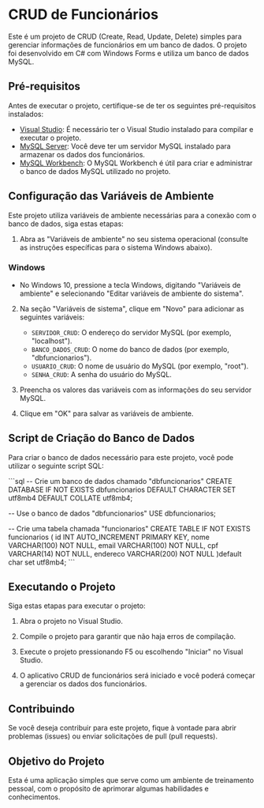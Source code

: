 # CRUD de Funcionários

Este é um projeto de CRUD (Create, Read, Update, Delete) simples para gerenciar informações de funcionários em um banco de dados. O projeto foi desenvolvido em C# com Windows Forms e utiliza um banco de dados MySQL.

## Pré-requisitos

Antes de executar o projeto, certifique-se de ter os seguintes pré-requisitos instalados:

- [Visual Studio](https://visualstudio.microsoft.com/): É necessário ter o Visual Studio instalado para compilar e executar o projeto.
- [MySQL Server](https://dev.mysql.com/downloads/mysql/): Você deve ter um servidor MySQL instalado para armazenar os dados dos funcionários.
- [MySQL Workbench](https://dev.mysql.com/downloads/workbench/): O MySQL Workbench é útil para criar e administrar o banco de dados MySQL utilizado no projeto.

## Configuração das Variáveis de Ambiente

Este projeto utiliza variáveis de ambiente necessárias para a conexão com o banco de dados, siga estas etapas:

1. Abra as "Variáveis de ambiente" no seu sistema operacional (consulte as instruções específicas para o sistema Windows abaixo).

### Windows

- No Windows 10, pressione a tecla Windows, digitando "Variáveis de ambiente" e selecionando "Editar variáveis de ambiente do sistema".

2. Na seção "Variáveis de sistema", clique em "Novo" para adicionar as seguintes variáveis:

   - `SERVIDOR_CRUD`: O endereço do servidor MySQL (por exemplo, "localhost").
   - `BANCO_DADOS_CRUD`: O nome do banco de dados (por exemplo, "dbfuncionarios").
   - `USUARIO_CRUD`: O nome de usuário do MySQL (por exemplo, "root").
   - `SENHA_CRUD`: A senha do usuário do MySQL.

3. Preencha os valores das variáveis com as informações do seu servidor MySQL.

4. Clique em "OK" para salvar as variáveis de ambiente.
 
## Script de Criação do Banco de Dados

Para criar o banco de dados necessário para este projeto, você pode utilizar o seguinte script SQL:

\```sql
-- Crie um banco de dados chamado "dbfuncionarios"
CREATE DATABASE IF NOT EXISTS dbfuncionarios
DEFAULT CHARACTER SET utf8mb4
DEFAULT COLLATE utf8mb4;

-- Use o banco de dados "dbfuncionarios"
USE dbfuncionarios;

-- Crie uma tabela chamada "funcionarios"
CREATE TABLE IF NOT EXISTS funcionarios (
  id INT AUTO_INCREMENT PRIMARY KEY,
  nome VARCHAR(100) NOT NULL,
  email VARCHAR(100) NOT NULL,
  cpf VARCHAR(14) NOT NULL,
  endereco VARCHAR(200) NOT NULL
)default char set utf8mb4;
\```

## Executando o Projeto

Siga estas etapas para executar o projeto:

1. Abra o projeto no Visual Studio.

2. Compile o projeto para garantir que não haja erros de compilação.

3. Execute o projeto pressionando F5 ou escolhendo "Iniciar" no Visual Studio.

4. O aplicativo CRUD de funcionários será iniciado e você poderá começar a gerenciar os dados dos funcionários.

## Contribuindo

Se você deseja contribuir para este projeto, fique à vontade para abrir problemas (issues) ou enviar solicitações de pull (pull requests).

## Objetivo do Projeto

Esta é uma aplicação simples que serve como um ambiente de treinamento pessoal, com o propósito de aprimorar algumas habilidades e conhecimentos.
